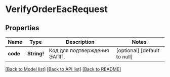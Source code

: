 # VerifyOrderEacRequest

## Properties
Name | Type | Description | Notes
------------ | ------------- | ------------- | -------------
**code** | **String!** | Код для подтверждения ЭАПП. | [optional] [default to null]

[[Back to Model list]](../README.md#documentation-for-models) [[Back to API list]](../README.md#documentation-for-api-endpoints) [[Back to README]](../README.md)


